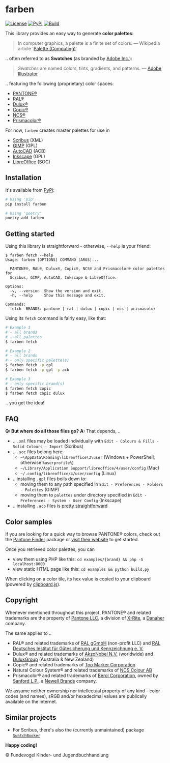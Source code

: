 # farben
[![License](https://badgen.net/badge/license/MIT/blue)](https://codeberg.org/Fundevogel/farben/src/branch/main/LICENSE) [![PyPI](https://badgen.net/pypi/v/farben)](https://pypi.org/project/farben) [![Build](https://ci.codeberg.org/api/badges/Fundevogel/farben/status.svg)](https://codeberg.org/Fundevogel/farben/issues)

This library provides an easy way to generate **color palettes**:

> In computer graphics, a palette is a finite set of colors.
> — Wikipedia article '[Palette (Computing)](https://en.wikipedia.org/wiki/Palette_(computing))'

.. often referred to as **Swatches** (as branded by [Adobe Inc.](https://www.adobe.com)):

> *Swatches* are named colors, tints, gradients, and patterns.
> — [Adobe Illustrator](https://helpx.adobe.com/illustrator/using/using-creating-swatches.html)

.. featuring the following (proprietary) color spaces:

- [PANTONE®](https://www.pantone.com)
- [RAL®](https://www.ral-farben.de)
- [Dulux®](https://www.dulux.com.au)
- [Copic®](https://www.copicmarker.com)
- [NCS®](https://ncscolour.com)
- [Prismacolor®](https://www.prismacolor.com)

For now, `farben` creates master palettes for use in

- [Scribus](https://www.scribus.net) (XML)
- [GIMP](https://www.gimp.org) (GPL)
- [AutoCAD](https://www.autodesk.com/products/autocad) (ACB)
- [Inkscape](https://inkscape.org) (GPL)
- [LibreOffice](https://www.libreoffice.org) (SOC)


## Installation

It's available from [PyPi](https://pypi.org/project/farben):

```bash
# Using 'pip'
pip install farben

# Using 'poetry'
poetry add farben
```


## Getting started

Using this library is straightforward  - otherwise, `--help` is your friend:

```text
$ farben fetch --help
Usage: farben [OPTIONS] COMMAND [ARGS]...

  PANTONE®, RAL®, Dulux®, Copic®, NCS® and Prismacolor® color palettes for
  Scribus, GIMP, AutoCAD, Inkscape & LibreOffice.

Options:
  -v, --version  Show the version and exit.
  -h, --help     Show this message and exit.

Commands:
  fetch  BRANDS: pantone | ral | dulux | copic | ncs | prismacolor
```

Using its `fetch` command is fairly easy, like that:

```bash
# Example 1
# - all brands
# - all palettes
$ farben fetch

# Example 2
# - all brands
# - only specific palette(s)
$ farben fetch -p gpl
$ farben fetch -p gpl -p acb

# Example 3
# - only specific brand(s)
$ farben fetch copic
$ farben fetch copic dulux
```

.. you get the idea!


## FAQ

**Q: But where do all those files go?**
**A:** That depends, ..
- .. `.xml` files may be loaded individually with `Edit - Colours & Fills - Solid Colours - Import` (Scribus)
- .. `.soc` files belong here:
  - `~\AppData\Roaming\libreoffice\3\user` (Windows + PowerShell, otherwise `%userprofile%`)
  - `~/Library/Application Support/libreoffice/4/user/config` (Mac)
  - `~/.config/libreoffice/4/user/config` (Linux)
- .. installing `.gpl` files boils down to:
  - moving them to any path specified in `Edit - Preferences - Folders - Palettes` (GIMP)
  - moving them to `palettes` under directory specified in `Edit - Preferences - System - User Config` (Inkscape)
- .. installing `.acb` files is [pretty straightforward](https://knowledge.autodesk.com/support/autocad/learn-explore/caas/CloudHelp/cloudhelp/2016/ENU/AutoCAD-Core/files/GUID-17E00AB3-3065-4F1B-A1C3-C4963396D2CB-htm.html)


## Color samples

If you are looking for a quick way to browse PANTONE® colors, check out the [Pantone Finder](https://github.com/picorana/Pantone_finder) package or [visit their website](https://picorana.github.io/Pantone_finder) to get started.

Once you retrieved color palettes, you can

- view them using PHP like this: `cd examples/{brand} && php -S localhost:8000`
- view static HTML page like this: `cd examples && python build.py`

When clicking on a color tile, its hex value is copied to your clipboard (powered by [clipboard.js](https://github.com/zenorocha/clipboard.js)).


## Copyright

Whenever mentioned throughout this project, PANTONE® and related trademarks are the property of [Pantone LLC](https://www.pantone.com), a division of [X-Rite](https://www.xrite.com), a [Danaher](https://www.danaher.com) company.

The same applies to ..
- RAL® and related trademarks of [RAL gGmbH](https://www.ral-farben.de) (non-profit LLC) and [RAL Deutsches Institut für Gütesicherung und Kennzeichnung e. V.](https://www.ral.de)
- Dulux® and related trademarks of [AkzoNobel N.V.](https://www.akzonobel.com) (worldwide) and [DuluxGroup](https://www.dulux.com.au) (Australia & New Zealand)
- Copic® and related trademarks of [Too Marker Corporation](https://www.toomarker.co.jp/en)
- Natural Colour System® and related trademarks of [NCS Colour AB](https://ncscolour.com)
- Prismacolor® and related trademarks of [Berol Corporation](http://www.berol.co.uk), owned by [Sanford L.P.](http://www.sanfordb2b.com), a [Newell Brands](https://www.newellbrands.com) company.

We assume neither ownership nor intellectual property of any kind - color codes (and names), sRGB and/or hexadecimal values are publically available on the internet.


## Similar projects

- For Scribus, there's also the (currently unmaintained) package [`SwatchBooker`](http://www.selapa.net/swatchbooker)


**Happy coding!**


:copyright: Fundevogel Kinder- und Jugendbuchhandlung

